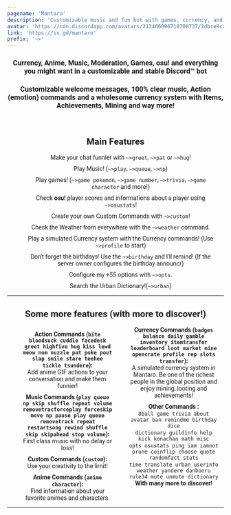 ```yaml
---
pagename: 'Mantaro'
description: 'Customizable music and fun bot with games, currency, and a lot to offer!'
avatar: 'https://cdn.discordapp.com/avatars/213466096718708737/1dbce9ca83454e761bdb6a482354f8c0.jpg'
link: 'https://is.gd/mantaro'
prefix: '~>'
---
```

  <link href='https://fonts.googleapis.com/css?family=Roboto' rel='stylesheet' type='text/css'>
<style>
    body {
      font-family: 'Roboto', sans-serif;
    }
		.doublelist {
			list-style-type: none;
			list-style-position: inside;
			columns: 2;
			-webkit-columns: 2;
			-moz-columns: 2;
		}

		code {
			background-color: #
f9f9f9 !important;
			color: #222 !important;
			border-radius: 5px;
		}
		
		a:link, a:visited, a:hover {
		
		}
</style>
	<center>
	<h3>Currency, Anime, Music, Moderation, Games, osu! and everything you might want in a customizable and stable Discord™️ bot</h3>
		<h3>Customizable welcome messages, 100% clear music, Action (emotion) commands and a wholesome currency system with Items, Achievements, Mining and way more!</h3>
	<br>
	<h2>Main Features</h2>
	<div>
		<ul style="list-style-type: none;">
			<li style = "margin: 10px;">Make your chat funnier with <code>~>greet</code>, <code>~>pat</code> or <code>~>hug</code>!</li>
			<li style = "margin: 10px;">Play Music! (<code>~>play</code>, <code>~>queue</code>, <code>~>np</code>)</li>
<li style = "margin: 10px;">Play games!
 (<code>~>game pokemon</code>, <code>~>game number</code>, <code>~>trivia</code>, <code>~>game character</code> and more!)</li>
			<li style = "margin: 10px;">Check <b>osu!</b> player scores and informations about a player using <code>~>osustats</code>!</li>
			<li style = "margin: 10px;">Create your own Custom Commands with <code>~>custom</code>!</li>
			<li style = "margin: 10px;">Check the Weather from everywhere with the <code>~>weather</code> command.</li>
			<li style = "margin: 10px;">Play a simulated Currency system with the Currency commands! (Use <code>~>profile</code> to start)</li>
			<li style = "margin: 10px;">Don't forget the birthdays! Use the <code>~>birthday</code> and I'll remind! (If the server owner configures the birthday announcr)</li>
			<li style = "margin: 10px;">Configure my +55 options with <code>~>opts</code>.</li>
			<li style = "margin: 10px;">Search the Urban Dictionary!(<code>~>urban</code>)</li>
		</ul>
	</div>
	<hr>
	<h2>Some more features (with more to discover!)</h2>
	<div>
		<ul class="doublelist" style="list-style-type: none;">
			<li style = "margin: 10px;"><b>Action Commands (<code>bite bloodsuck cuddle facedesk greet highfive hug kiss lewd meow nom nuzzle pat poke pout slap smile stare teehee tickle tsundere</code>):</b><br>Add anime GIF actions to your conversation and make them funnier!</li>
			<li style = "margin: 10px;"><b>Music Commands (<code>play queue np skip shuffle repeat volume removetracforceplay forceskip move np pause play queue removetrack repeat restartsong rewind shuffle skip skipahead stop volume</code>):</b><br>First class music with no delay or loss!</li>
			<li style = "margin: 10px;"><b>Custom Commands (<code>custom</code>):</b><br>Use your creativity to the limit!</li>
			<li style = "margin: 10px;"><b>Anime Commands (<code>anime character</code>):</b><br>Find information about your favorite animes and characters.</li>
			<li style = "margin: 10px;"><b>Currency Commands (<code>badges balance daily gamble inventory itemtransfer leaderboard loot market mine opencrate profile rep slots transfer</code>):</b><br>A simulated currency system in Mantaro. Be one of the richest people in the global position and enjoy mining, looting and achievements!</li>
			<li style = "margin: 10px;"><b>Other Commands :</b><br><code>8ball game trivia about avatar ban remindme birthday dice</code><br><code>dictionary guildinfo help kick konachan math misc</code><br><code>opts osustats ping iam iamnot prune coinflip choose quote randomfact stats</code><br><code>time translate urban userinfo weather yandere danbooru rule34 mute unmute dictionary</code><br><b>With many more to discover!</b></li>
		</ul>
	</div>
	<hr>
<!--
This data was imported from ls.terminal.ink
-->
